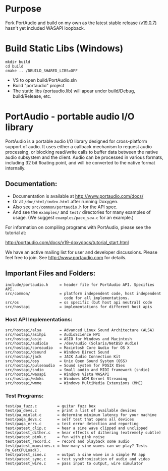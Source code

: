 # Purpose
Fork PortAudio and build on my own as the latest stable release [(v19.0.7)](https://github.com/PortAudio/portaudio/releases/tag/v19.7.0) hasn't yet included WASAPI loopback.

# Build Static Libs (Windows)
```
mkdir build
cd build
cmake .. /DBUILD_SHARED_LIBS=OFF
```
* VS to open build/PortAudio.sln
* Build "portaudio" project
* The static libs (portaudio.lib) will apear under build/Debug, build/Release, etc.

# PortAudio - portable audio I/O library

PortAudio is a portable audio I/O library designed for cross-platform
support of audio. It uses either a callback mechanism to request audio 
processing, or blocking read/write calls to buffer data between the 
native audio subsystem and the client. Audio can be processed in various 
formats, including 32 bit floating point, and will be converted to the 
native format internally.

## Documentation:

* Documentation is available at http://www.portaudio.com/docs/
* Or at `/doc/html/index.html` after running Doxygen.
* Also see `src/common/portaudio.h` for the API spec.
* And see the `examples/` and `test/` directories for many examples of usage. (We suggest `examples/paex_saw.c` for an example.)

For information on compiling programs with PortAudio, please see the
tutorial at:

  http://portaudio.com/docs/v19-doxydocs/tutorial_start.html
  
We have an active mailing list for user and developer discussions.
Please feel free to join. See http://www.portaudio.com for details.

## Important Files and Folders:

    include/portaudio.h     = header file for PortAudio API. Specifies API.	
    src/common/             = platform independent code, host independent 
                              code for all implementations.
    src/os                  = os specific (but host api neutral) code
    src/hostapi             = implementations for different host apis


### Host API Implementations:

    src/hostapi/alsa        = Advanced Linux Sound Architecture (ALSA)
    src/hostapi/asihpi      = AudioScience HPI
    src/hostapi/asio        = ASIO for Windows and Macintosh
    src/hostapi/audioio     = /dev/audio (Solaris/NetBSD Audio)
    src/hostapi/coreaudio   = Macintosh Core Audio for OS X
    src/hostapi/dsound      = Windows Direct Sound
    src/hostapi/jack        = JACK Audio Connection Kit
    src/hostapi/oss         = Unix Open Sound System (OSS)
    src/hostapi/pulseaudio  = Sound system for POSIX OSes
    src/hostapi/sndio       = Small audio and MIDI framework (sndio)
    src/hostapi/wasapi      = Windows Vista WASAPI
    src/hostapi/wdmks       = Windows WDM Kernel Streaming
    src/hostapi/wmme        = Windows MultiMedia Extensions (MME)


### Test Programs:

    test/pa_fuzz.c         = guitar fuzz box
    test/pa_devs.c         = print a list of available devices
    test/pa_minlat.c       = determine minimum latency for your machine
    test/paqa_devs.c       = self test that opens all devices
    test/paqa_errs.c       = test error detection and reporting
    test/patest_clip.c     = hear a sine wave clipped and unclipped
    test/patest_dither.c   = hear effects of dithering (extremely subtle)
    test/patest_pink.c     = fun with pink noise
    test/patest_record.c   = record and playback some audio
    test/patest_maxsines.c = how many sine waves can we play? Tests Pa_GetCPULoad().
    test/patest_sine.c     = output a sine wave in a simple PA app
    test/patest_sync.c     = test synchronization of audio and video
    test/patest_wire.c     = pass input to output, wire simulator
